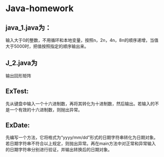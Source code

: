 # Java-homework
## java_1.java为：
输入大于0的整数，不用循环和本地变量，按照n，2n，4n，8n的顺序递增，当值大于5000时，把值按照指定的顺序输出来。
## J_2.java为
输出回形矩阵
## ExTest:
先从键盘中输入一个十六进制数，再将其转化为十进制数，然后输出。若输入的不是一个有效的十六进制数，则抛出异常。
## ExDate:
先编写一个方法，它将格式为“yyyy/mm/dd”形式的日期字符串转化为日期对象。若日期字符串不符合以上规定，则抛出异常。再在main方法中对正常和异常输入的日期字符串分别进行验证，并输出转换后的日期对象。
